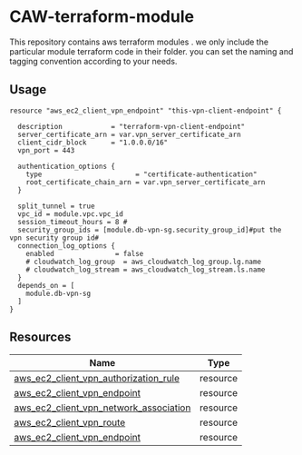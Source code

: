 # CAW-terraform-module

This repository contains aws terraform modules . we only include the particular module terraform code in their folder. you can set the naming and tagging convention according to your needs.

## Usage

```hcl
resource "aws_ec2_client_vpn_endpoint" "this-vpn-client-endpoint" {
  
  description            = "terraform-vpn-client-endpoint"
  server_certificate_arn = var.vpn_server_certificate_arn
  client_cidr_block      = "1.0.0.0/16"
  vpn_port = 443

  authentication_options {
    type                       = "certificate-authentication"
    root_certificate_chain_arn = var.vpn_server_certificate_arn
  }
  
  split_tunnel = true
  vpc_id = module.vpc.vpc_id
  session_timeout_hours = 8 # 
  security_group_ids = [module.db-vpn-sg.security_group_id]#put the vpn security group id#
  connection_log_options {
    enabled               = false
    # cloudwatch_log_group  = aws_cloudwatch_log_group.lg.name
    # cloudwatch_log_stream = aws_cloudwatch_log_stream.ls.name
  }
  depends_on = [
    module.db-vpn-sg
  ]
}
```

## Resources

| Name | Type |
|------|------|
| [aws_ec2_client_vpn_authorization_rule](https://registry.terraform.io/providers/hashicorp/aws/latest/docs/resources/ec2_client_vpn_authorization_rule) | resource |
| [aws_ec2_client_vpn_endpoint](https://registry.terraform.io/providers/hashicorp/aws/latest/docs/resources/ec2_client_vpn_endpoint) | resource |
| [aws_ec2_client_vpn_network_association](https://registry.terraform.io/providers/hashicorp/aws/latest/docs/resources/ec2_client_vpn_network_association) | resource |
| [aws_ec2_client_vpn_route](https://registry.terraform.io/providers/hashicorp/aws/latest/docs/resources/ec2_client_vpn_route) | resource |
| [aws_ec2_client_vpn_endpoint](https://registry.terraform.io/providers/hashicorp/aws/latest/docs/resources/default_route_table) | resource |
